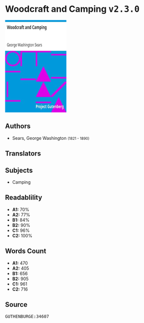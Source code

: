 # Woodcraft and Camping <kbd>v2.3.0</kbd>

![](./cover.medium.jpg "")

## Authors


 - Sears, George Washington <small>(1821 - 1890)</small>

## Translators



## Subjects


 - Camping

## Readablility


 - **A1:** 70%
 - **A2:** 77%
 - **B1:** 84%
 - **B2:** 90%
 - **C1:** 96%
 - **C2:** 100%

## Words Count


 - **A1:** 470
 - **A2:** 405
 - **B1:** 656
 - **B2:** 905
 - **C1:** 961
 - **C2:** 716

## Source


<kbd>GUTHENBURGE:34607</kbd>
